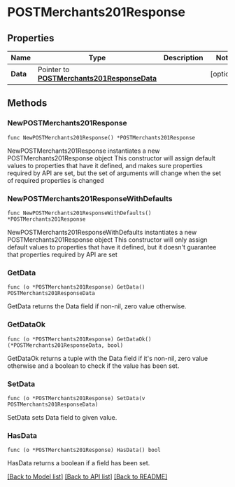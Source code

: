 # POSTMerchants201Response

## Properties

Name | Type | Description | Notes
------------ | ------------- | ------------- | -------------
**Data** | Pointer to [**POSTMerchants201ResponseData**](POSTMerchants201ResponseData.md) |  | [optional] 

## Methods

### NewPOSTMerchants201Response

`func NewPOSTMerchants201Response() *POSTMerchants201Response`

NewPOSTMerchants201Response instantiates a new POSTMerchants201Response object
This constructor will assign default values to properties that have it defined,
and makes sure properties required by API are set, but the set of arguments
will change when the set of required properties is changed

### NewPOSTMerchants201ResponseWithDefaults

`func NewPOSTMerchants201ResponseWithDefaults() *POSTMerchants201Response`

NewPOSTMerchants201ResponseWithDefaults instantiates a new POSTMerchants201Response object
This constructor will only assign default values to properties that have it defined,
but it doesn't guarantee that properties required by API are set

### GetData

`func (o *POSTMerchants201Response) GetData() POSTMerchants201ResponseData`

GetData returns the Data field if non-nil, zero value otherwise.

### GetDataOk

`func (o *POSTMerchants201Response) GetDataOk() (*POSTMerchants201ResponseData, bool)`

GetDataOk returns a tuple with the Data field if it's non-nil, zero value otherwise
and a boolean to check if the value has been set.

### SetData

`func (o *POSTMerchants201Response) SetData(v POSTMerchants201ResponseData)`

SetData sets Data field to given value.

### HasData

`func (o *POSTMerchants201Response) HasData() bool`

HasData returns a boolean if a field has been set.


[[Back to Model list]](../README.md#documentation-for-models) [[Back to API list]](../README.md#documentation-for-api-endpoints) [[Back to README]](../README.md)


